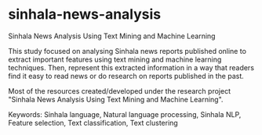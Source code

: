 # sinhala-news-analysis
Sinhala News Analysis Using Text Mining and Machine Learning

This study focused on analysing Sinhala news reports published online to extract important features using text mining and machine learning techniques. Then, represent this extracted information in a way that readers find it easy to read news or do research on reports published in the past. 

Most of the resources created/developed under the research project "Sinhala News Analysis Using Text Mining and Machine Learning".

Keywords: Sinhala language, Natural language processing, Sinhala NLP, Feature selection, Text classification, Text clustering